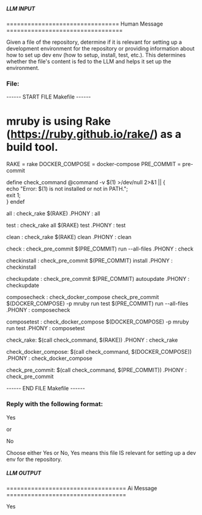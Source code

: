 ##### LLM INPUT #####
================================ Human Message =================================

Given a file of the repository, determine if it is relevant for setting up a development environment for the repository or providing information about how to set up dev env (how to setup, install, test, etc.). This determines whether the file's content is fed to the LLM and helps it set up the environment.

### File:
------ START FILE Makefile ------
# mruby is using Rake (https://ruby.github.io/rake/) as a build tool.

RAKE = rake
DOCKER_COMPOSE = docker-compose
PRE_COMMIT = pre-commit

define check_command
	@command -v $(1) >/dev/null 2>&1 || { \
		echo "Error: $(1) is not installed or not in PATH."; \
		exit 1; \
	}
endef

all : check_rake
	$(RAKE)
.PHONY : all

test : check_rake all
	$(RAKE) test
.PHONY : test

clean : check_rake
	$(RAKE) clean
.PHONY : clean

check : check_pre_commit
	$(PRE_COMMIT) run --all-files
.PHONY : check

checkinstall : check_pre_commit
	$(PRE_COMMIT) install
.PHONY : checkinstall

checkupdate : check_pre_commit
	$(PRE_COMMIT) autoupdate
.PHONY : checkupdate

composecheck : check_docker_compose check_pre_commit
	$(DOCKER_COMPOSE) -p mruby run test $(PRE_COMMIT) run --all-files
.PHONY : composecheck

composetest : check_docker_compose
	$(DOCKER_COMPOSE) -p mruby run test
.PHONY : composetest

check_rake:
	$(call check_command, $(RAKE))
.PHONY : check_rake

check_docker_compose:
	$(call check_command, $(DOCKER_COMPOSE))
.PHONY : check_docker_compose

check_pre_commit:
	$(call check_command, $(PRE_COMMIT))
.PHONY : check_pre_commit

------ END FILE Makefile ------

### Reply with the following format:

<rel>Yes</rel>

or

<rel>No</rel>

Choose either Yes or No, Yes means this file IS relevant for setting up a dev env for the repository.

##### LLM OUTPUT #####
================================== Ai Message ==================================

<rel>Yes</rel>